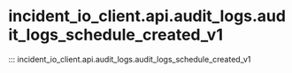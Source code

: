 # incident_io_client.api.audit_logs.audit_logs_schedule_created_v1

::: incident_io_client.api.audit_logs.audit_logs_schedule_created_v1
